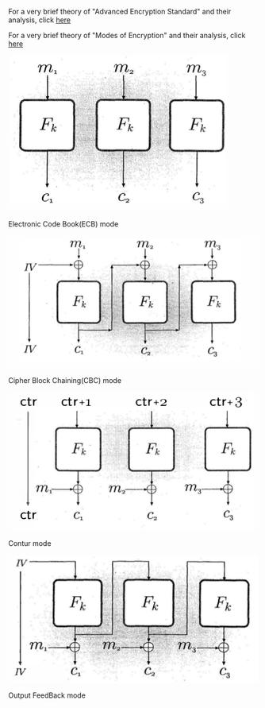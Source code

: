 For a very brief theory of "Advanced Encryption Standard" and their analysis, click [here](docs/16_AES.pdf)

For a very brief theory of "Modes of Encryption" and their analysis, click [here](docs/Modes%20of%20operation.pdf)

<img src="images/ecbm.png">

Electronic Code Book(ECB) mode

<img src="images/cdbm.png">

Cipher Block Chaining(CBC) mode

<img src="images/ctr.png">

Contur mode

<img src="images/ofbm.png">

Output FeedBack mode
